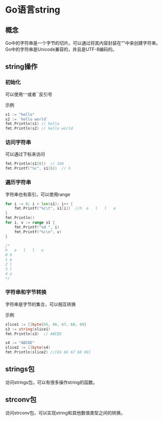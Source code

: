 # Go语言string

## 概念

Go中的字符串是一个字节的切片。可以通过将其内容封装在“”中来创建字符串。Go中的字符串是Unicode兼容的，并且是UTF-8编码的。

## string操作

### 初始化

可以使用`""`或者``反引号

示例

```go
s1 := "hello"
s2 := `hello world`
fmt.Println(s1) // hello
fmt.Println(s2) // hello world
```

### 访问字符串

可以通过下标来访问

```go
fmt.Println(s1[0])  // 104
fmt.Printf("%c", s1[0])  // h
```

### 遍历字符串

字符串也有索引，可以使用range

```go
for i := 0; i < len(s1); i++ {
    fmt.Printf("%c\t", s1[i])  //h	e	l	l	o
}
fmt.Println()
for i, v := range s1 {
    fmt.Printf("%d ", i)
    fmt.Printf("%c\n", v)
}

/*
h	e	l	l	o	
0 h
1 e
2 l
3 l
4 o
*/
```

### 字符串和字节转换

字符串是字节的集合，可以相互转换

示例

```go
slice1 := []byte{65, 66, 67, 68, 69}
s3 := string(slice1)
fmt.Println(s3)  // ABCDE

s4 := "ABCDE"
slice2 := []byte(s4)
fmt.Println(slice2) //[65 66 67 68 69]
```

## strings包

访问strings包，可以有很多操作string的函数。

## strconv包

访问strconv包，可以实现string和其他数值类型之间的转换。